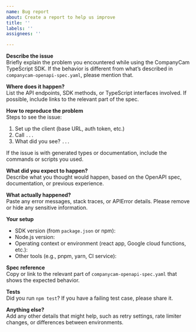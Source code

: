 ```yaml
---
name: Bug report
about: Create a report to help us improve
title: ''
labels: ''
assignees: ''

---
```


**Describe the issue**  
Briefly explain the problem you encountered while using the CompanyCam TypeScript SDK. If the behavior is different from what’s described in `companycam-openapi-spec.yaml`, please mention that.

**Where does it happen?**  
List the API endpoints, SDK methods, or TypeScript interfaces involved. If possible, include links to the relevant part of the spec.

**How to reproduce the problem**  
Steps to see the issue:

1. Set up the client (base URL, auth token, etc.)
2. Call `...`
3. What did you see? `...`

If the issue is with generated types or documentation, include the commands or scripts you used.

**What did you expect to happen?**  
Describe what you thought would happen, based on the OpenAPI spec, documentation, or previous experience.

**What actually happened?**  
Paste any error messages, stack traces, or APIError details. Please remove or hide any sensitive information.

**Your setup**

- SDK version (from `package.json` or npm):
- Node.js version:
- Operating context or environment (react app, Google cloud functions, etc.):
- Other tools (e.g., pnpm, yarn, CI service):

**Spec reference**  
Copy or link to the relevant part of `companycam-openapi-spec.yaml` that shows the expected behavior.

**Tests**  
Did you run `npm test`? If you have a failing test case, please share it.

**Anything else?**  
Add any other details that might help, such as retry settings, rate limiter changes, or differences between environments.
